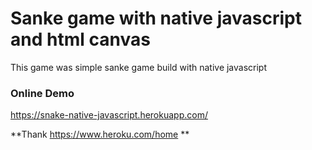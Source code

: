 # Sanke game with native javascript and html canvas

This game was simple sanke game build with native javascript

### Online Demo
https://snake-native-javascript.herokuapp.com/

**Thank https://www.heroku.com/home **
